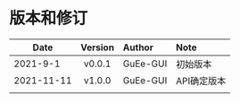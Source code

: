 # 版本和修订 #

| Date       | Version   |  Author    | Note  |
| --------   | :-----:   | :----      | :---- |
| 2021-9-1   | v0.0.1    | GuEe-GUI   | 初始版本 |
| 2021-11-11   | v1.0.0    | GuEe-GUI   | API确定版本 |
|            |           |            | |